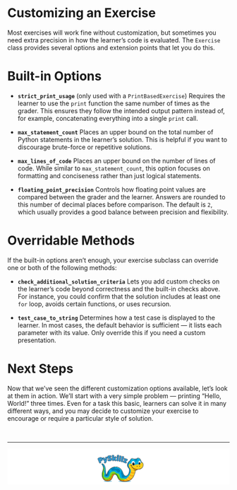 # Customizing an Exercise

Most exercises will work fine without customization, but sometimes you need extra precision in how the learner’s code is evaluated. The `Exercise` class provides several options and extension points that let you do this.

# Built-in Options

* **`strict_print_usage`** (only used with a `PrintBasedExercise`)
  Requires the learner to use the `print` function the same number of times as the grader. This ensures they follow the intended output pattern instead of, for example, concatenating everything into a single `print` call.

* **`max_statement_count`**
  Places an upper bound on the total number of Python statements in the learner’s solution. This is helpful if you want to discourage brute-force or repetitive solutions.

* **`max_lines_of_code`**
  Places an upper bound on the number of lines of code. While similar to `max_statement_count`, this option focuses on formatting and conciseness rather than just logical statements.

* **`floating_point_precision`**
  Controls how floating point values are compared between the grader and the learner. Answers are rounded to this number of decimal places before comparison. The default is `2`, which usually provides a good balance between precision and flexibility.

# Overridable Methods

If the built-in options aren’t enough, your exercise subclass can override one or both of the following methods:

* **`check_additional_solution_criteria`**
  Lets you add custom checks on the learner’s code beyond correctness and the built-in checks above. For instance, you could confirm that the solution includes at least one `for` loop, avoids certain functions, or uses recursion.

* **`test_case_to_string`**
  Determines how a test case is displayed to the learner. In most cases, the default behavior is sufficient — it lists each parameter with its value. Only override this if you need a custom presentation.

# Next Steps

Now that we’ve seen the different customization options available, let’s look at them in action. We’ll start with a very simple problem — printing “Hello, World!” three times. Even for a task this basic, learners can solve it in many different ways, and you may decide to customize your exercise to encourage or require a particular style of solution.

<BR>

************

[![PySkillz](../../graphics/PySkillzFooter.png)](skillz-catalog)

